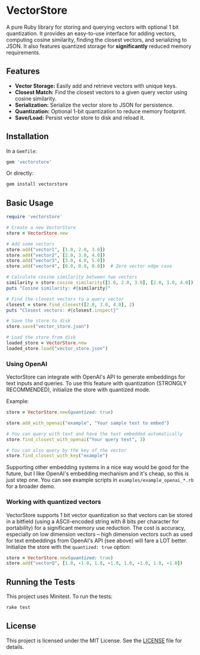 # VectorStore

A pure Ruby library for storing and querying vectors with optional 1 bit quantization. It provides an easy-to-use interface for adding vectors, computing cosine similarity, finding the closest vectors, and serializing to JSON. It also features quantized storage for **significantly** reduced memory requirements.

## Features

- **Vector Storage:** Easily add and retrieve vectors with unique keys.
- **Closest Match:** Find the closest vectors to a given query vector using cosine similarity.
- **Serialization:** Serialize the vector store to JSON for persistence.
- **Quantization:** Optional 1-bit quantization to reduce memory footprint.
- **Save/Load:** Persist vector store to disk and reload it.

## Installation

In a `Gemfile`:

```ruby
gem 'vectorstore'
```

Or directly:
```bash
gem install vectorstore
```

## Basic Usage

```ruby
require 'vectorstore'

# Create a new VectorStore
store = VectorStore.new

# Add some vectors
store.add("vector1", [1.0, 2.0, 3.0])
store.add("vector2", [2.0, 3.0, 4.0])
store.add("vector3", [3.0, 4.0, 5.0])
store.add("vector4", [0.0, 0.0, 0.0])  # Zero vector edge case

# Calculate cosine similarity between two vectors
similarity = store.cosine_similarity([1.0, 2.0, 3.0], [2.0, 3.0, 4.0])
puts "Cosine similarity: #{similarity}"

# Find the closest vectors to a query vector
closest = store.find_closest([2.0, 3.0, 4.0], 2)
puts "Closest vectors: #{closest.inspect}"

# Save the store to disk
store.save("vector_store.json")

# Load the store from disk
loaded_store = VectorStore.new
loaded_store.load("vector_store.json")
```

### Using OpenAI

VectorStore can integrate with OpenAI's API to generate embeddings for text inputs and queries. To use this feature with quantization (STRONGLY RECOMMENDED), initialize the store with quantized mode.

Example:

```ruby
store = VectorStore.new(quantized: true)

store.add_with_openai("example", "Your sample text to embed")

# You can query with text and have the text embedded automatically
store.find_closest_with_openai("Your query text", 3)

# You can also query by the key of the vector
store.find_closest_with_key("example")
```

Supporting other embedding systems in a nice way would be good for the future, but I like OpenAI's embedding mechanism and it's cheap, so this is just step one. You can see example scripts in `examples/example_openai_*.rb` for a broader demo.

### Working with quantized vectors

VectorStore supports 1 bit vector quantization so that vectors can be stored in a bitfield (using a ASCII-encoded string with 8 bits per character for portability) for a significant memory use reduction. The cost is accuracy, especially on low dimension vectors – high dimension vectors such as used for text embeddings from OpenAI's API (see above) will fare a LOT better. Initialize the store with the `quantized: true` option:

```ruby
store = VectorStore.new(quantized: true)
store.add("vectorQ", [1.0, -1.0, 1.0, -1.0, 1.0, -1.0, 1.0, -1.0])
```

## Running the Tests

This project uses Minitest. To run the tests:

```bash
rake test
```

## License

This project is licensed under the MIT License. See the [LICENSE](LICENSE) file for details.
